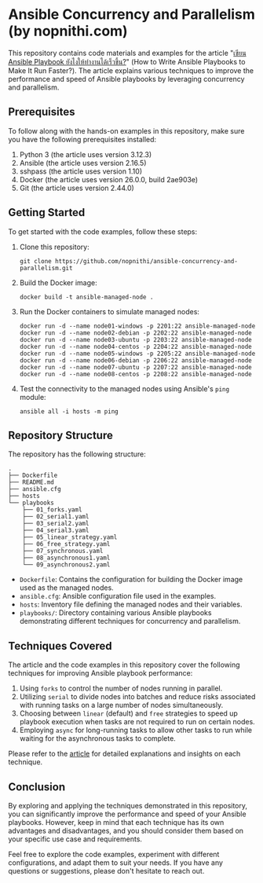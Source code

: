 # Ansible Concurrency and Parallelism (by nopnithi.com)

This repository contains code materials and examples for the article "[เขียน Ansible Playbook ยังไงให้ทำงานได้เร็วขึ้น?](https://nopnithi.com/posts/how-to-write-ansible-playbooks-to-make-it-run-faster/)" (How to Write Ansible Playbooks to Make It Run Faster?). The article explains various techniques to improve the performance and speed of Ansible playbooks by leveraging concurrency and parallelism.

## Prerequisites

To follow along with the hands-on examples in this repository, make sure you have the following prerequisites installed:

1. Python 3 (the article uses version 3.12.3)
2. Ansible (the article uses version 2.16.5)
3. sshpass (the article uses version 1.10)
4. Docker (the article uses version 26.0.0, build 2ae903e)
5. Git (the article uses version 2.44.0)

## Getting Started

To get started with the code examples, follow these steps:

1. Clone this repository:
   ```
   git clone https://github.com/nopnithi/ansible-concurrency-and-parallelism.git
   ```

2. Build the Docker image:
   ```
   docker build -t ansible-managed-node .
   ```

3. Run the Docker containers to simulate managed nodes:
   ```
   docker run -d --name node01-windows -p 2201:22 ansible-managed-node
   docker run -d --name node02-debian -p 2202:22 ansible-managed-node
   docker run -d --name node03-ubuntu -p 2203:22 ansible-managed-node
   docker run -d --name node04-centos -p 2204:22 ansible-managed-node
   docker run -d --name node05-windows -p 2205:22 ansible-managed-node
   docker run -d --name node06-debian -p 2206:22 ansible-managed-node
   docker run -d --name node07-ubuntu -p 2207:22 ansible-managed-node
   docker run -d --name node08-centos -p 2208:22 ansible-managed-node
   ```

4. Test the connectivity to the managed nodes using Ansible's `ping` module:
   ```
   ansible all -i hosts -m ping
   ```

## Repository Structure

The repository has the following structure:

```
.
├── Dockerfile
├── README.md
├── ansible.cfg
├── hosts
└── playbooks
    ├── 01_forks.yaml
    ├── 02_serial1.yaml
    ├── 03_serial2.yaml
    ├── 04_serial3.yaml
    ├── 05_linear_strategy.yaml
    ├── 06_free_strategy.yaml
    ├── 07_synchronous.yaml
    ├── 08_asynchronous1.yaml
    └── 09_asynchronous2.yaml
```

- `Dockerfile`: Contains the configuration for building the Docker image used as the managed nodes.
- `ansible.cfg`: Ansible configuration file used in the examples.
- `hosts`: Inventory file defining the managed nodes and their variables.
- `playbooks/`: Directory containing various Ansible playbooks demonstrating different techniques for concurrency and parallelism.

## Techniques Covered

The article and the code examples in this repository cover the following techniques for improving Ansible playbook performance:

1. Using `forks` to control the number of nodes running in parallel.
2. Utilizing `serial` to divide nodes into batches and reduce risks associated with running tasks on a large number of nodes simultaneously.
3. Choosing between `linear` (default) and `free` strategies to speed up playbook execution when tasks are not required to run on certain nodes.
4. Employing `async` for long-running tasks to allow other tasks to run while waiting for the asynchronous tasks to complete.

Please refer to the [article](https://nopnithi.com/posts/how-to-write-ansible-playbooks-to-make-it-run-faster/) for detailed explanations and insights on each technique.

## Conclusion

By exploring and applying the techniques demonstrated in this repository, you can significantly improve the performance and speed of your Ansible playbooks. However, keep in mind that each technique has its own advantages and disadvantages, and you should consider them based on your specific use case and requirements.

Feel free to explore the code examples, experiment with different configurations, and adapt them to suit your needs. If you have any questions or suggestions, please don't hesitate to reach out.

